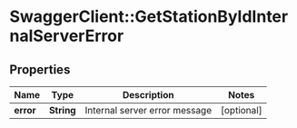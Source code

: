 # SwaggerClient::GetStationByIdInternalServerError

## Properties
Name | Type | Description | Notes
------------ | ------------- | ------------- | -------------
**error** | **String** | Internal server error message | [optional] 


